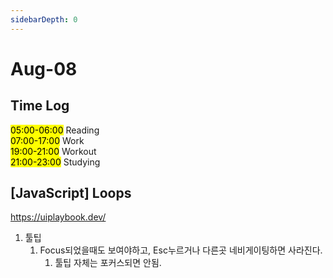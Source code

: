 ```yaml
---
sidebarDepth: 0
---
```


# Aug-08

## Time Log
<mark>05:00-06:00</mark> Reading <br>
<mark>07:00-17:00</mark> Work <br>
<mark>19:00-21:00</mark> Workout <br>
<mark>21:00-23:00</mark> Studying <br>

## [JavaScript] Loops

https://uiplaybook.dev/

1. 툴팁
   1. Focus되었을때도 보여야하고, Esc누르거나 다른곳 네비게이팅하면 사라진다.
      1. 툴팁 자체는 포커스되면 안됨.
   
